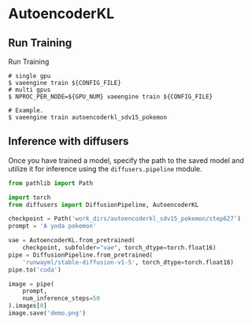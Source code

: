 # AutoencoderKL

## Run Training

Run Training

```
# single gpu
$ vaeengine train ${CONFIG_FILE}
# multi gpus
$ NPROC_PER_NODE=${GPU_NUM} vaeengine train ${CONFIG_FILE}

# Example.
$ vaeengine train autoencoderkl_sdv15_pokemon
```

## Inference with diffusers

Once you have trained a model, specify the path to the saved model and utilize it for inference using the `diffusers.pipeline` module.

```py
from pathlib import Path

import torch
from diffusers import DiffusionPipeline, AutoencoderKL

checkpoint = Path('work_dirs/autoencoderkl_sdv15_pokemon/step627')
prompt = 'A yoda pokemon'

vae = AutoencoderKL.from_pretrained(
    checkpoint, subfolder="vae", torch_dtype=torch.float16)
pipe = DiffusionPipeline.from_pretrained(
    'runwayml/stable-diffusion-v1-5', torch_dtype=torch.float16)
pipe.to('cuda')

image = pipe(
    prompt,
    num_inference_steps=50
).images[0]
image.save('demo.png')
```
